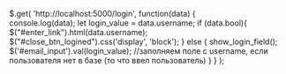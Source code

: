 
$.get(
  'http://localhost:5000/login',
  function(data) {              
   	console.log(data);
   	let login_value = data.username;
   	if (data.bool){
			$("#enter_link").html(data.username);
			$("#close_btn_logined").css('display', 'block');
		} else {
			show_login_field();
			$('#email_input').val(login_value); //заполняем поле с username, если пользователя нет в базе (то что ввел пользователь)
		}
  }
);
